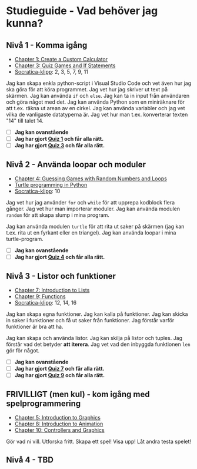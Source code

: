 # Studieguide - Vad behöver jag kunna?

## Nivå 1 - Komma igång

* [Chapter 1: Create a Custom Calculator](http://programarcadegames.com/index.php?chapter=python_as_calculator)
* [Chapter 3: Quiz Games and If Statements](http://programarcadegames.com/index.php?chapter=conditional_statements)
* [Socratica-klipp](https://www.youtube.com/playlist?list=PLi01XoE8jYohWFPpC17Z-wWhPOSuh8Er-): 2, 3, 5, 7, 9, 11

Jag kan skapa enkla python-script i Visual Studio Code och vet även hur jag ska göra för att köra programmet. Jag vet hur jag skriver ut text på skärmen. Jag kan använda `if` och `else`. Jag kan ta in input från användaren och göra något med det. Jag kan använda Python som en miniräknare för att t.ex. räkna ut arean av en cirkel. Jag kan använda variabler och jag vet vilka de vanligaste datatyperna är. Jag vet hur man t.ex. konverterar texten "14" till talet 14.

- [ ] **Jag kan ovanstående**
- [ ] **Jag har gjort [Quiz 1](http://programarcadegames.com/quiz/quiz.php?file=python_as_calculator) och får alla rätt.**
- [ ] **Jag har gjort [Quiz 3](http://programarcadegames.com/quiz/quiz.php?lang=sv&file=if_statements) och får alla rätt.**

## Nivå 2 - Använda loopar och moduler
* [Chapter 4: Guessing Games with Random Numbers and Loops](http://programarcadegames.com/index.php?chapter=conditional_statements)
* [Turtle programming in Python](https://www.tutorialspoint.com/turtle-programming-in-python)
* [Socratica-klipp](https://www.youtube.com/playlist?list=PLi01XoE8jYohWFPpC17Z-wWhPOSuh8Er-): 10

Jag vet hur jag använder `for` och `while` för att upprepa kodblock flera gånger. Jag vet hur man importerar moduler. Jag kan använda modulen `random` för att skapa slump i mina program.

Jag kan använda modulen `turtle` för att rita ut saker på skärmen (jag kan t.ex. rita ut en fyrkant eller en triangel). Jag kan använda loopar i mina turtle-program.

- [ ] **Jag kan ovanstående**
- [ ] **Jag har gjort [Quiz 4](http://programarcadegames.com/quiz/quiz.php?file=loops) och får alla rätt.**

## Nivå 3 - Listor och funktioner
* [Chapter 7: Introduction to Lists](http://programarcadegames.com/index.php?chapter=introduction_to_lists)
* [Chapter 9: Functions](http://programarcadegames.com/index.php?chapter=functions)
* [Socratica-klipp](https://www.youtube.com/playlist?list=PLi01XoE8jYohWFPpC17Z-wWhPOSuh8Er-): 12, 14, 16

Jag kan skapa egna funktioner. Jag kan kalla på funktioner. Jag kan skicka in saker i funktioner och få ut saker från funktioner. Jag förstår varför funktioner är bra att ha.

Jag kan skapa och använda listor. Jag kan skilja på listor och tuples. Jag förstår vad det betyder **att iterera**. Jag vet vad den inbyggda funktionen `len` gör för något.

- [ ] **Jag kan ovanstående**
- [ ] **Jag har gjort [Quiz 7](http://programarcadegames.com/quiz/quiz.php?file=lists) och får alla rätt.**
- [ ] **Jag har gjort [Quiz 9](http://programarcadegames.com/quiz/quiz.php?file=functions) och får alla rätt.**

## FRIVILLIGT (men kul) - kom igång med spelprogrammering
* [Chapter 5: Introduction to Graphics](http://programarcadegames.com/index.php?chapter=introduction_to_graphics)
* [Chapter 8: Introduction to Animation](http://programarcadegames.com/index.php?chapter=introduction_to_animation)
* [Chapter 10: Controllers and Graphics](http://programarcadegames.com/index.php?chapter=controllers_and_graphics)

Gör vad ni vill. Utforska fritt. Skapa ett spel! Visa upp! Låt andra testa spelet!

## Nivå 4 - TBD
